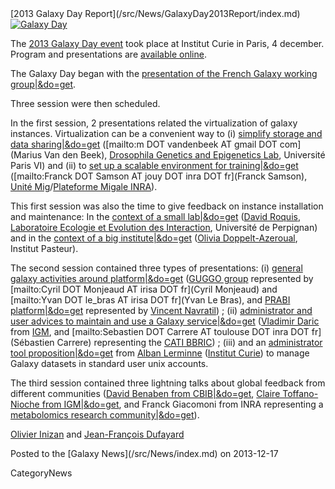 <div class='newsItemHeader'>[2013 Galaxy Day Report](/src/News/GalaxyDay2013Report/index.md)</div>

<div class='right'><a href='http://wiki.sb-roscoff.fr/ifb/index.php/Accueil'><img src="/src/Images/Logos/GalaxyIFB.png" alt="Galaxy Day" /></a></div>

The [2013 Galaxy Day event](http://wiki.sb-roscoff.fr/ifb/index.php/Accueil) took place at Institut Curie in Paris, 4 december.  Program and presentations are [available online](http://wiki.sb-roscoff.fr/ifb/index.php/Accueil). 

The Galaxy Day began with the [presentation of the French Galaxy working group|&do=get](ATTACHMENT_URLDocuments/Presentations/2013GalaxyDayIFBGalaxyWorkingGroup.pdf).

Three session were then scheduled.

In the first session, 2 presentations related the virtualization of galaxy instances.
Virtualization can be a convenient way to (i) [simplify storage and data sharing|&do=get](ATTACHMENT_URLDocuments/Presentations/2013GalaxyDayFlexibleVirtualization.pdf) ([mailto:m DOT vandenbeek AT gmail DOT com](Marius Van den Beek), [Drosophila Genetics and Epigenetics Lab](http://drosophile.org/GEDlab/?page_id=760), Université Paris VI) and (ii) to [set up a scalable environment for training|&do=get](ATTACHMENT_URLDocuments/Presentations/2013GalaxyDayVirtualMachineCloudTraining.pdf) ([mailto:Franck DOT Samson AT jouy DOT inra DOT fr](Franck Samson), [Unité Mig](http://mig.jouy.inra.fr/)/[Plateforme Migale INRA](http://migale.jouy.inra.fr/)).

This first session was also the time to give feedback on instance installation and maintenance:
In the [context of a small lab|&do=get](ATTACHMENT_URLDocuments/Presentations/2013GalaxyDayForTheRestOfUs.pdf) ([David Roquis](http://2ei.univ-perp.fr/?page_id=388), [Laboratoire Ecologie et Evolution des Interaction](http://2ei.univ-perp.fr/), Université de Perpignan) and in the [context of a big institute|&do=get](ATTACHMENT_URLDocuments/Presentations/2013GalaxyDayGalaxyPasteur.pdf) ([Olivia Doppelt-Azeroual](https://www.researchgate.net/profile/Olivia_Doppelt-Azeroual/), Institut Pasteur).

The second session contained three types of presentations: (i) [general galaxy activities around platform|&do=get](ATTACHMENT_URLDocuments/Presentations/2013GDayGUGGO.pdf) ([GUGGO group](https://www.e-biogenouest.org/groups/guggo) represented by [mailto:Cyril DOT Monjeaud AT irisa DOT fr](Cyril Monjeaud) and [mailto:Yvan DOT le_bras AT irisa DOT fr](Yvan Le Bras), and [PRABI platform|&do=get](ATTACHMENT_URLDocuments/Presentations/2013GDayPRABI.pdf) represented by [Vincent Navratil](http://vinavratil.free.fr/)) ; (ii) [administrator and user advices to maintain and use a Galaxy service|&do=get](ATTACHMENT_URLDocuments/Presentations/2013GalaxyDayCATI_BBRIC.pdf) ([Vladimir Daric](http://www.igmors.u-psud.fr/spip.php?article773&lang=fr) from [IGM](http://www.igmors.u-psud.fr/?lang=fr), and [mailto:Sebastien DOT Carrere AT toulouse DOT inra DOT fr](Sébastien Carrere) representing the [CATI BBRIC](http://cati-bbric.toulouse.inra.fr/)) ; (iii) and an [administrator tool proposition|&do=get](ATTACHMENT_URLDocuments/Presentations/2013GalaxyDayIntegration.pdf) from [Alban Lerminne](http://u900.curie.fr/en/profile/alban-lermine-00587) ([Institut Curie](http://curie.fr/)) to manage Galaxy datasets in standard user unix accounts.

The third session contained three lightning talks about global feedback from different communities ([David Benaben from CBIB|&do=get](ATTACHMENT_URLDocuments/Presentations/2013GalaxyDayCBIB.pdf), [Claire Toffano-Nioche from IGM|&do=get](ATTACHMENT_URLDocuments/Presentations/2013GalaxyDayWorkflow.pdf), and Franck Giacomoni from INRA representing a [metabolomics research community|&do=get](ATTACHMENT_URLDocuments/Presentations/2013GalaxyDayMetabolic.pdf)).

[Olivier Inizan](https://urgi.versailles.inra.fr/About-us/Team/Genome-analysis/Olivier-Inizan) and [Jean-François Dufayard](https://sites.google.com/site/jeanfrancoisdufayard/)

<div class='newsItemFooter'>Posted to the [Galaxy News](/src/News/index.md) on 2013-12-17</div>

CategoryNews
